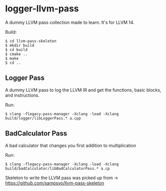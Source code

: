# logger-llvm-pass

A dummy LLVM pass collection made to learn.
It's for LLVM 14.

Build:

    $ cd llvm-pass-skeleton
    $ mkdir build
    $ cd build
    $ cmake ..
    $ make
    $ cd ..

## Logger Pass

A dummy LLVM pass to log the LLVM IR and get the functions, basic blocks, and instructions.

Run:

    $ clang -flegacy-pass-manager -Xclang -load -Xclang build/logger/libLoggerPass.* a.cpp

## BadCalculator Pass

A bad calculator that changes you first addition to multiplication

Run:

    $ clang -flegacy-pass-manager -Xclang -load -Xclang build/badCalculator/libBadCalculatorPass.* a.cp

Skeleton to write the LLVM pass was picked up from -> https://github.com/sampsyo/llvm-pass-skeleton
